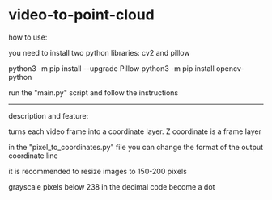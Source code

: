 # video-to-point-cloud
how to use: 

you need to install two python libraries: cv2 and pillow

python3 -m pip install --upgrade Pillow
python3 -m pip install opencv-python

run the "main.py" script and follow the instructions

_____________________________________________________________________________________________

description and feature:

turns each video frame into a coordinate layer. Z coordinate is a frame layer

in the "pixel_to_coordinates.py" file you can change the format of the output coordinate line

it is recommended to resize images to 150-200 pixels

grayscale pixels below 238 in the decimal code become a dot
